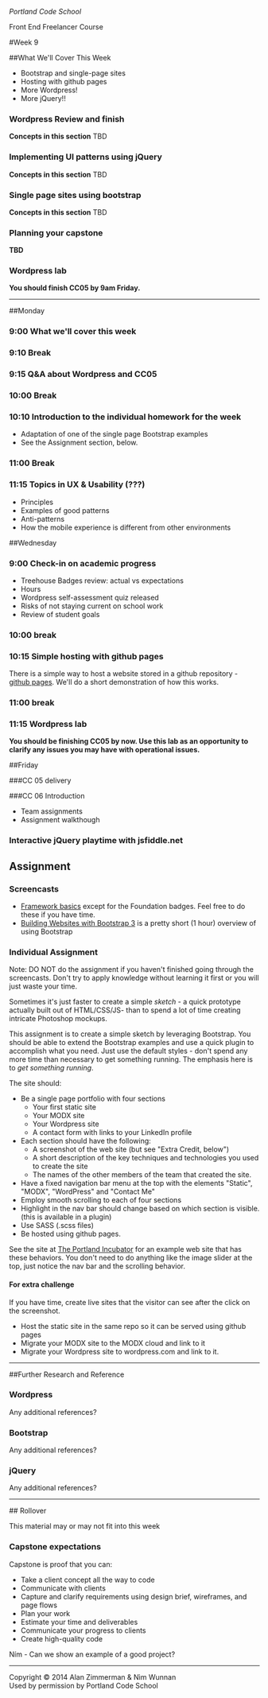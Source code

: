 *Portland Code School*

Front End Freelancer Course

#Week 9

##What We'll Cover This Week

* Bootstrap and single-page sites
* Hosting with github pages
* More Wordpress!
* More jQuery!!


### Wordpress Review and finish
**Concepts in this section**
TBD

### Implementing UI patterns using jQuery
**Concepts in this section**
TBD

### Single page sites using bootstrap
**Concepts in this section**
TBD

### Planning your capstone
**TBD**

### Wordpress lab
**You should finish CC05 by 9am Friday.**



<hr>

##Monday

### 9:00 What we'll cover this week

### 9:10 Break

### 9:15 Q&A about Wordpress and CC05

### 10:00 Break

### 10:10 Introduction to the individual homework for the week

* Adaptation of one of the single page Bootstrap examples
* See the Assignment section, below.

### 11:00 Break

### 11:15 Topics in UX & Usability (???)

* Principles
* Examples of good patterns
* Anti-patterns
* How the mobile experience is different from other environments

##Wednesday

### 9:00 Check-in on academic progress
* Treehouse Badges review: actual vs expectations
* Hours
* Wordpress self-assessment quiz released
* Risks of not staying current on school work
* Review of student goals

### 10:00 break

### 10:15 Simple hosting with github pages

There is a simple way to host a website stored in a github repository - [github pages](https://pages.github.com). We'll do a short demonstration of how this works.


### 11:00 break

### 11:15 Wordpress lab
**You should be finishing CC05 by now. Use this lab as an opportunity to clarify any issues you may have with operational issues.**


##Friday

###CC 05 delivery

###CC 06 Introduction

* Team assignments
* Assignment walkthough

### Interactive jQuery playtime with jsfiddle.net


## Assignment

### Screencasts

* [Framework basics](http://teamtreehouse.com/library/framework-basics) except for the Foundation badges. Feel free to do these if you have time.
* [Building Websites with Bootstrap 3](http://teamtreehouse.com/library/building-websites-with-bootstrap-3) is a pretty short (1 hour) overview of using Bootstrap


### Individual Assignment

Note: DO NOT do the assignment if you haven't finished going through the screencasts. Don't try to apply knowledge without learning it first or you will just waste your time.

Sometimes it's just faster to create a simple *sketch* - a quick prototype actually built out of HTML/CSS/JS- than to spend a lot of time creating intricate Photoshop mockups.

This assignment is to create a simple sketch by leveraging Bootstrap. You should be able to extend the Bootstrap examples and use a quick plugin to accomplish what you need. Just use the default styles - don't spend any more time than necessary to get something running. The emphasis here is to *get* *something* *running*.

The site should:

* Be a single page portfolio with four sections
	* Your first static site
	* Your MODX site
	* Your Wordpress site
	* A contact form with links to your LinkedIn profile
* Each section should have the following:
	* A screenshot of the web site (but see "Extra Credit, below")
	* A short description of the key techniques and technologies you used to create the site
	* The names of the other members of the team that created the site.
* Have a fixed navigation bar menu at the top with the elements "Static", "MODX", "WordPress" and "Contact Me"
* Employ smooth scrolling to each of four sections
* Highlight in the nav bar should change based on which section is visible. (this is available in a plugin)
* Use SASS (.scss files)
* Be hosted using github pages.

See the site at [The Portland Incubator](piepdx.com) for an example web site that has these behaviors. You don't need to do anything like the image slider at the top, just notice the nav bar and the scrolling behavior.

#### For extra challenge

If you have time, create live sites that the visitor can see after the click on the screenshot.

* Host the static site in the same repo so it can be served using github pages
* Migrate your MODX site to the MODX cloud and link to it
* Migrate your Wordpress site to wordpress.com and link to it.

<hr>

##Further Research and Reference

### Wordpress
Any additional references?

### Bootstrap
Any additional references?

### jQuery
Any additional references?

<hr>
## Rollover

This material may or may not fit into this week

### Capstone expectations

Capstone is proof that you can:

* Take a client concept all the way to code
* Communicate with clients
* Capture and clarify requirements using design brief, wireframes, and page flows
* Plan your work
* Estimate your time and deliverables
* Communicate your progress to clients
* Create high-quality code

Ním - Can we show an example of a good project?

  
<hr>
Copyright © 2014 Alan Zimmerman & Nìm Wunnan<br />
Used by permission by Portland Code School
